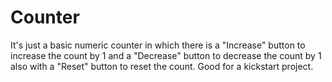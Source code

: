 # Counter
It's just a basic numeric counter in which there is a "Increase" button to increase the count by 1 and a "Decrease" button to decrease the count by 1 also with a "Reset" button to reset the count. 
Good for a kickstart project.
